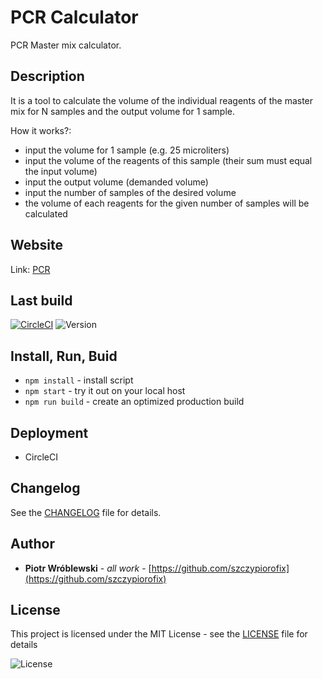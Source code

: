 # PCR Calculator
PCR Master mix calculator.


## Description
It is a tool to calculate the volume of the individual reagents of the master mix for N samples and the output volume for 1 sample.

How it works?:
- input the volume for 1 sample (e.g. 25 microliters)
- input the volume of the reagents of this sample (their sum must equal the input volume)
- input the output volume (demanded volume)
- input the number of samples of the desired volume
- the volume of each reagents for the given number of samples will be calculated


## Website
Link: [PCR]([www.wroblewskipiotr.pl)


## Last build
[![CircleCI](https://circleci.com/gh/szczypiorofix/pcrcalc/tree/master.svg?style=svg)](https://circleci.com/gh/szczypiorofix/pcrcalc/tree/master)
![Version](https://img.shields.io/badge/version-0.5.01-blue.svg "Version icon")


## Install, Run, Buid
- ```npm install```    - install script
- ```npm start```      - try it out on your local host
- ```npm run build```  - create an optimized production build


## Deployment
- CircleCI


## Changelog
See the [CHANGELOG](CHANGELOG.MD) file for details.


## Author
* **Piotr Wróblewski** - *all work* - [https://github.com/szczypiorofix](https://github.com/szczypiorofix)


## License
This project is licensed under the MIT License - see the [LICENSE](LICENSE) file for details

![License](https://img.shields.io/badge/license-MIT-green.svg "License icon")
